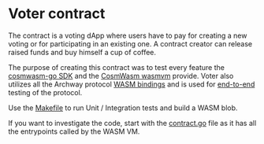 # Voter contract

The contract is a voting dApp where users have to pay for creating a new voting
or for participating in an existing one. A contract creator can release raised
funds and buy himself a cup of coffee.

The purpose of creating this contract was to test every feature the
[cosmwasm-go SDK](https://github.com/CosmWasm/cosmwasm-go) and the
[CosmWasm wasmvm](https://github.com/CosmWasm/wasmvm) provide. Voter also
utilizes all the Archway protocol
[WASM bindings](../../../x/rewards/spec/08\_wasm_bindings.md) and is used for
[end-to-end](../../../e2e/voter_test.go) testing of the protocol.

Use the [Makefile](./Makefile) to run Unit / Integration tests and build a WASM
blob.

If you want to investigate the code, start with the
[contract.go](./src/contract.go) file as it has all the entrypoints called by
the WASM VM.
